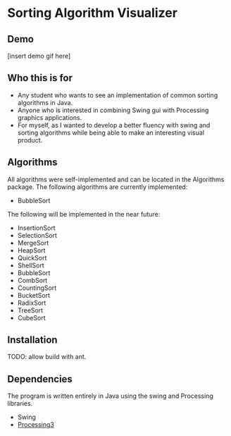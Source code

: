 # Sorting Algorithm Visualizer

## Demo
[insert demo gif here]

## Who this is for
- Any student who wants to see an implementation of common sorting algorithms in Java.
- Anyone who is interested in combining Swing gui with Processing graphics applications.
- For myself, as I wanted to develop a better fluency with swing and sorting algorithms
while being able to make an interesting visual product.

## Algorithms
All algorithms were self-implemented and can be located in the Algorithms package.
The following algorithms are currently implemented:
- BubbleSort

The following will be implemented in the near future:
-  InsertionSort 
-  SelectionSort
-  MergeSort
-  HeapSort
-  QuickSort
-  ShellSort
-  BubbleSort
-  CombSort
-  CountingSort
-  BucketSort
-  RadixSort
-  TreeSort
-  CubeSort

## Installation
TODO: allow build with ant.

## Dependencies
The program is written entirely in Java using the swing and Processing libraries.
- Swing
- [Processing3](https://processing.org/download/)

